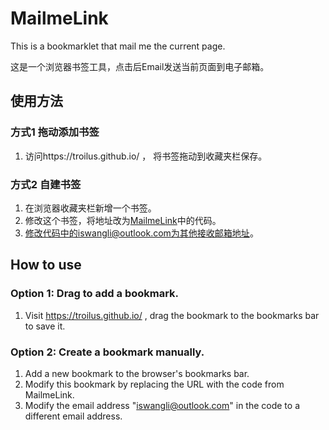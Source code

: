 # MailmeLink
This is a bookmarklet that mail me the current page.

这是一个浏览器书签工具，点击后Email发送当前页面到电子邮箱。
## 使用方法 
### 方式1 拖动添加书签
1. 访问https://troilus.github.io/ ， 将书签拖动到收藏夹栏保存。
### 方式2 自建书签
1. 在浏览器收藏夹栏新增一个书签。
2. 修改这个书签，将地址改为[MailmeLink](https://github.com/troilus/MailmeLink/blob/main/MailmeLink)中的代码。
3. 修改代码中的iswangli@outlook.com为其他接收邮箱地址。
## How to use
### Option 1: Drag to add a bookmark.
1. Visit https://troilus.github.io/ , drag the bookmark to the bookmarks bar to save it.
### Option 2: Create a bookmark manually.
1. Add a new bookmark to the browser's bookmarks bar.
2. Modify this bookmark by replacing the URL with the code from MailmeLink.
3. Modify the email address "iswangli@outlook.com" in the code to a different email address.
